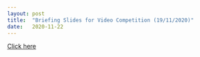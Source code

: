 ```yaml
---
layout: post
title:  "Briefing Slides for Video Competition (19/11/2020)"
date:   2020-11-22
---
```


<!-- link -->
[Click here](https://docs.google.com/presentation/d/1zzXJLG_V75L1sEc8rMfEB80ColnzjI3oAHAiBriZG7c/edit?usp=sharing)
